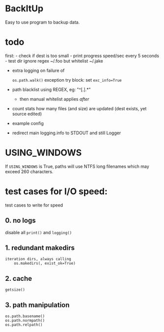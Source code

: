 # BackItUp

Easy to use program to backup data.

# todo
first:
    - check if dest is too small
    - print progress speed/sec every 5 seconds
    - test dir ignore regex ~/.foo but whitelist ~/.jake
    

- extra logging on failure of 
 
    `os.path.walk()` exception try block: set `exc_info=True`
         
- path blacklist using REGEX, eg: "^[.].*"
    - then manual whitelist applies *after*
- count stats how many files (and size) are updated
    (dest exists, yet source edited) 
- example config
- redirect main logging.info to STDOUT and still Logger

# USING_WINDOWS

If `USING_WINDOWS` is True, paths will use NTFS long filenames which may exceed 260 characters.

# test cases for I/O speed:

test cases to write for speed

## 0. no logs
    
disable all `print()` and `logging()`
    
## 1. redundant makedirs

    iteration dirs, always calling 
        os.makedirs(, exist_ok=True)
    
## 2. cache

    getsize()
    
## 3. path manipulation

    os.path.basename()
    os.path.normpath()
    os.path.relpath()